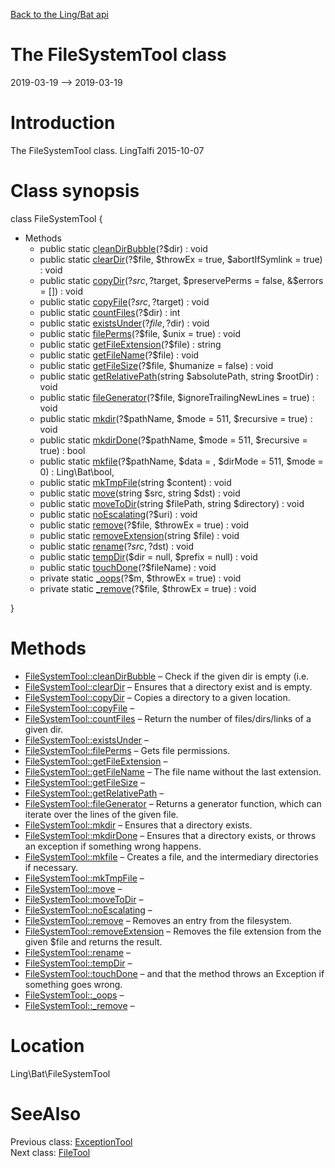 [Back to the Ling/Bat api](https://github.com/lingtalfi/Bat/blob/master/doc/api/Ling/Bat.md)



The FileSystemTool class
================
2019-03-19 --> 2019-03-19






Introduction
============

The FileSystemTool class.
LingTalfi 2015-10-07



Class synopsis
==============


class <span class="pl-k">FileSystemTool</span>  {

- Methods
    - public static [cleanDirBubble](https://github.com/lingtalfi/Bat/blob/master/doc/api/Ling/Bat/FileSystemTool/cleanDirBubble.md)(?$dir) : void
    - public static [clearDir](https://github.com/lingtalfi/Bat/blob/master/doc/api/Ling/Bat/FileSystemTool/clearDir.md)(?$file, $throwEx = true, $abortIfSymlink = true) : void
    - public static [copyDir](https://github.com/lingtalfi/Bat/blob/master/doc/api/Ling/Bat/FileSystemTool/copyDir.md)(?$src, ?$target, $preservePerms = false, &$errors = []) : void
    - public static [copyFile](https://github.com/lingtalfi/Bat/blob/master/doc/api/Ling/Bat/FileSystemTool/copyFile.md)(?$src, ?$target) : void
    - public static [countFiles](https://github.com/lingtalfi/Bat/blob/master/doc/api/Ling/Bat/FileSystemTool/countFiles.md)(?$dir) : int
    - public static [existsUnder](https://github.com/lingtalfi/Bat/blob/master/doc/api/Ling/Bat/FileSystemTool/existsUnder.md)(?$file, ?$dir) : void
    - public static [filePerms](https://github.com/lingtalfi/Bat/blob/master/doc/api/Ling/Bat/FileSystemTool/filePerms.md)(?$file, $unix = true) : void
    - public static [getFileExtension](https://github.com/lingtalfi/Bat/blob/master/doc/api/Ling/Bat/FileSystemTool/getFileExtension.md)(?$file) : string
    - public static [getFileName](https://github.com/lingtalfi/Bat/blob/master/doc/api/Ling/Bat/FileSystemTool/getFileName.md)(?$file) : void
    - public static [getFileSize](https://github.com/lingtalfi/Bat/blob/master/doc/api/Ling/Bat/FileSystemTool/getFileSize.md)(?$file, $humanize = false) : void
    - public static [getRelativePath](https://github.com/lingtalfi/Bat/blob/master/doc/api/Ling/Bat/FileSystemTool/getRelativePath.md)(string $absolutePath, string $rootDir) : void
    - public static [fileGenerator](https://github.com/lingtalfi/Bat/blob/master/doc/api/Ling/Bat/FileSystemTool/fileGenerator.md)(?$file, $ignoreTrailingNewLines = true) : void
    - public static [mkdir](https://github.com/lingtalfi/Bat/blob/master/doc/api/Ling/Bat/FileSystemTool/mkdir.md)(?$pathName, $mode = 511, $recursive = true) : void
    - public static [mkdirDone](https://github.com/lingtalfi/Bat/blob/master/doc/api/Ling/Bat/FileSystemTool/mkdirDone.md)(?$pathName, $mode = 511, $recursive = true) : bool
    - public static [mkfile](https://github.com/lingtalfi/Bat/blob/master/doc/api/Ling/Bat/FileSystemTool/mkfile.md)(?$pathName, $data = , $dirMode = 511, $mode = 0) : Ling\Bat\bool,
    - public static [mkTmpFile](https://github.com/lingtalfi/Bat/blob/master/doc/api/Ling/Bat/FileSystemTool/mkTmpFile.md)(string $content) : void
    - public static [move](https://github.com/lingtalfi/Bat/blob/master/doc/api/Ling/Bat/FileSystemTool/move.md)(string $src, string $dst) : void
    - public static [moveToDir](https://github.com/lingtalfi/Bat/blob/master/doc/api/Ling/Bat/FileSystemTool/moveToDir.md)(string $filePath, string $directory) : void
    - public static [noEscalating](https://github.com/lingtalfi/Bat/blob/master/doc/api/Ling/Bat/FileSystemTool/noEscalating.md)(?$uri) : void
    - public static [remove](https://github.com/lingtalfi/Bat/blob/master/doc/api/Ling/Bat/FileSystemTool/remove.md)(?$file, $throwEx = true) : void
    - public static [removeExtension](https://github.com/lingtalfi/Bat/blob/master/doc/api/Ling/Bat/FileSystemTool/removeExtension.md)(string $file) : void
    - public static [rename](https://github.com/lingtalfi/Bat/blob/master/doc/api/Ling/Bat/FileSystemTool/rename.md)(?$src, ?$dst) : void
    - public static [tempDir](https://github.com/lingtalfi/Bat/blob/master/doc/api/Ling/Bat/FileSystemTool/tempDir.md)($dir = null, $prefix = null) : void
    - public static [touchDone](https://github.com/lingtalfi/Bat/blob/master/doc/api/Ling/Bat/FileSystemTool/touchDone.md)(?$fileName) : void
    - private static [_oops](https://github.com/lingtalfi/Bat/blob/master/doc/api/Ling/Bat/FileSystemTool/_oops.md)(?$m, $throwEx = true) : void
    - private static [_remove](https://github.com/lingtalfi/Bat/blob/master/doc/api/Ling/Bat/FileSystemTool/_remove.md)(?$file, $throwEx = true) : void

}






Methods
==============

- [FileSystemTool::cleanDirBubble](https://github.com/lingtalfi/Bat/blob/master/doc/api/Ling/Bat/FileSystemTool/cleanDirBubble.md) &ndash; Check if the given dir is empty (i.e.
- [FileSystemTool::clearDir](https://github.com/lingtalfi/Bat/blob/master/doc/api/Ling/Bat/FileSystemTool/clearDir.md) &ndash; Ensures that a directory exist and is empty.
- [FileSystemTool::copyDir](https://github.com/lingtalfi/Bat/blob/master/doc/api/Ling/Bat/FileSystemTool/copyDir.md) &ndash; Copies a directory to a given location.
- [FileSystemTool::copyFile](https://github.com/lingtalfi/Bat/blob/master/doc/api/Ling/Bat/FileSystemTool/copyFile.md) &ndash; 
- [FileSystemTool::countFiles](https://github.com/lingtalfi/Bat/blob/master/doc/api/Ling/Bat/FileSystemTool/countFiles.md) &ndash; Return the number of files/dirs/links of a given dir.
- [FileSystemTool::existsUnder](https://github.com/lingtalfi/Bat/blob/master/doc/api/Ling/Bat/FileSystemTool/existsUnder.md) &ndash; 
- [FileSystemTool::filePerms](https://github.com/lingtalfi/Bat/blob/master/doc/api/Ling/Bat/FileSystemTool/filePerms.md) &ndash; Gets file permissions.
- [FileSystemTool::getFileExtension](https://github.com/lingtalfi/Bat/blob/master/doc/api/Ling/Bat/FileSystemTool/getFileExtension.md) &ndash; 
- [FileSystemTool::getFileName](https://github.com/lingtalfi/Bat/blob/master/doc/api/Ling/Bat/FileSystemTool/getFileName.md) &ndash; The file name without the last extension.
- [FileSystemTool::getFileSize](https://github.com/lingtalfi/Bat/blob/master/doc/api/Ling/Bat/FileSystemTool/getFileSize.md) &ndash; 
- [FileSystemTool::getRelativePath](https://github.com/lingtalfi/Bat/blob/master/doc/api/Ling/Bat/FileSystemTool/getRelativePath.md) &ndash; 
- [FileSystemTool::fileGenerator](https://github.com/lingtalfi/Bat/blob/master/doc/api/Ling/Bat/FileSystemTool/fileGenerator.md) &ndash; Returns a generator function, which can iterate over the lines of the given file.
- [FileSystemTool::mkdir](https://github.com/lingtalfi/Bat/blob/master/doc/api/Ling/Bat/FileSystemTool/mkdir.md) &ndash; Ensures that a directory exists.
- [FileSystemTool::mkdirDone](https://github.com/lingtalfi/Bat/blob/master/doc/api/Ling/Bat/FileSystemTool/mkdirDone.md) &ndash; Ensures that a directory exists, or throws an exception if something wrong happens.
- [FileSystemTool::mkfile](https://github.com/lingtalfi/Bat/blob/master/doc/api/Ling/Bat/FileSystemTool/mkfile.md) &ndash; Creates a file, and the intermediary directories if necessary.
- [FileSystemTool::mkTmpFile](https://github.com/lingtalfi/Bat/blob/master/doc/api/Ling/Bat/FileSystemTool/mkTmpFile.md) &ndash; 
- [FileSystemTool::move](https://github.com/lingtalfi/Bat/blob/master/doc/api/Ling/Bat/FileSystemTool/move.md) &ndash; 
- [FileSystemTool::moveToDir](https://github.com/lingtalfi/Bat/blob/master/doc/api/Ling/Bat/FileSystemTool/moveToDir.md) &ndash; 
- [FileSystemTool::noEscalating](https://github.com/lingtalfi/Bat/blob/master/doc/api/Ling/Bat/FileSystemTool/noEscalating.md) &ndash; 
- [FileSystemTool::remove](https://github.com/lingtalfi/Bat/blob/master/doc/api/Ling/Bat/FileSystemTool/remove.md) &ndash; Removes an entry from the filesystem.
- [FileSystemTool::removeExtension](https://github.com/lingtalfi/Bat/blob/master/doc/api/Ling/Bat/FileSystemTool/removeExtension.md) &ndash; Removes the file extension from the given $file and returns the result.
- [FileSystemTool::rename](https://github.com/lingtalfi/Bat/blob/master/doc/api/Ling/Bat/FileSystemTool/rename.md) &ndash; 
- [FileSystemTool::tempDir](https://github.com/lingtalfi/Bat/blob/master/doc/api/Ling/Bat/FileSystemTool/tempDir.md) &ndash; 
- [FileSystemTool::touchDone](https://github.com/lingtalfi/Bat/blob/master/doc/api/Ling/Bat/FileSystemTool/touchDone.md) &ndash; and that the method throws an Exception if something goes wrong.
- [FileSystemTool::_oops](https://github.com/lingtalfi/Bat/blob/master/doc/api/Ling/Bat/FileSystemTool/_oops.md) &ndash; 
- [FileSystemTool::_remove](https://github.com/lingtalfi/Bat/blob/master/doc/api/Ling/Bat/FileSystemTool/_remove.md) &ndash; 





Location
=============
Ling\Bat\FileSystemTool


SeeAlso
==============
Previous class: [ExceptionTool](https://github.com/lingtalfi/Bat/blob/master/doc/api/Ling/Bat/ExceptionTool.md)<br>Next class: [FileTool](https://github.com/lingtalfi/Bat/blob/master/doc/api/Ling/Bat/FileTool.md)<br>
